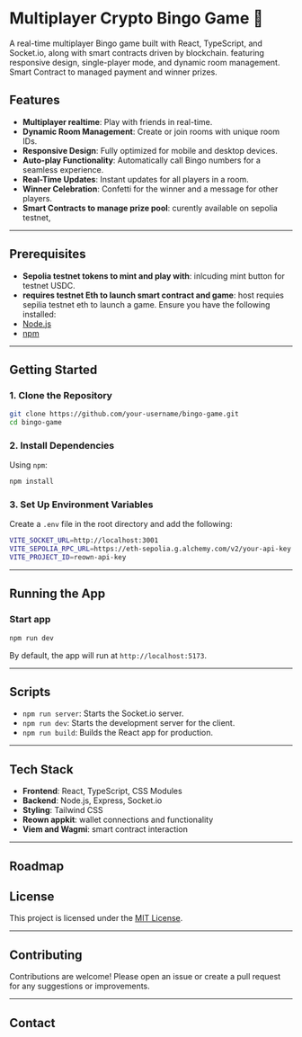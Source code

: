 # Multiplayer Crypto Bingo Game 🎲  

A real-time multiplayer Bingo game built with React, TypeScript, and Socket.io, along with smart contracts driven by blockchain. featuring responsive design, single-player mode, and dynamic room management.  Smart Contract to managed payment and winner prizes.

## Features  

- **Multiplayer realtime**: Play with friends in real-time.
- **Dynamic Room Management**: Create or join rooms with unique room IDs.  
- **Responsive Design**: Fully optimized for mobile and desktop devices.  
- **Auto-play Functionality**: Automatically call Bingo numbers for a seamless experience.  
- **Real-Time Updates**: Instant updates for all players in a room.  
- **Winner Celebration**: Confetti for the winner and a message for other players.  
- **Smart Contracts to manage prize pool**: curently available on sepolia testnet,

---

## Prerequisites

- **Sepolia testnet tokens to mint and play with**: inlcuding mint button for testnet USDC.
- **requires testnet Eth to launch smart contract and game**: host requies sepilia testnet eth to launch a game.
Ensure you have the following installed:  
- [Node.js](https://nodejs.org/)
- [npm](https://www.npmjs.com/)  

---

## Getting Started  

### 1. Clone the Repository

```bash  
git clone https://github.com/your-username/bingo-game.git  
cd bingo-game
```  

### 2. Install Dependencies

Using `npm`:  

```bash  
npm install  
```  

### 3. Set Up Environment Variables

Create a `.env` file in the root directory and add the following:  

```bash  
VITE_SOCKET_URL=http://localhost:3001
VITE_SEPOLIA_RPC_URL=https://eth-sepolia.g.alchemy.com/v2/your-api-key
VITE_PROJECT_ID=reown-api-key
```  

---

## Running the App  

### Start app

```bash  
npm run dev  
```  

By default, the app will run at `http://localhost:5173`.

---

## Scripts  

- `npm run server`: Starts the Socket.io server.  
- `npm run dev`: Starts the development server for the client.  
- `npm run build`: Builds the React app for production.  

---

## Tech Stack  

- **Frontend**: React, TypeScript, CSS Modules  
- **Backend**: Node.js, Express, Socket.io  
- **Styling**: Tailwind CSS  
- **Reown appkit**: wallet connections and functionality
- **Viem and Wagmi**: smart contract interaction

---

## Roadmap  

## License  

This project is licensed under the [MIT License](LICENSE).  

---

## Contributing  

Contributions are welcome! Please open an issue or create a pull request for any suggestions or improvements.

---

## Contact
